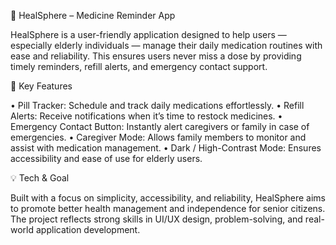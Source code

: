 💊 HealSphere – Medicine Reminder App


HealSphere is a user-friendly application designed to help users — especially elderly individuals — manage their daily medication routines with ease and reliability. This ensures users never miss a dose by providing timely reminders, refill alerts, and emergency contact support.

🔧 Key Features

•	Pill Tracker: Schedule and track daily medications effortlessly.
•	Refill Alerts: Receive notifications when it’s time to restock medicines.
•	Emergency Contact Button: Instantly alert caregivers or family in case of emergencies.
•	Caregiver Mode: Allows family members to monitor and assist with medication management.
•	Dark / High-Contrast Mode: Ensures accessibility and ease of use for elderly users.

💡 Tech & Goal

Built with a focus on simplicity, accessibility, and reliability, HealSphere aims to promote better health management and independence for senior citizens. The project reflects strong skills in UI/UX design, problem-solving, and real-world application development.

